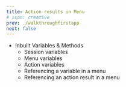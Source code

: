 ```yaml
---
title: Action results in Menu
# icon: creative
prev: ./walkthroughfirstapp
next: false
---
```



- Inbuilt Variables & Methods
    - Session variables
    - Menu variables
    - Action variables
    - Referencing a variable in a menu
    - Referencing an action result in a menu